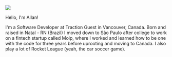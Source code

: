 ![](https://i.imgur.com/uegwlbP.png)


Hello, I'm Allan! 

I'm a Software Developer at Traction Guest in Vancouver, Canada. Born and raised in Natal - RN (Brazil) I moved down to São Paulo after college to work on a fintech startup called Moip, where I worked and learned how to be one with the code for three years before uprooting and moving to Canada. I also play a lot of Rocket League (yeah, the car soccer game).
